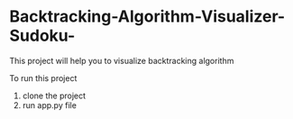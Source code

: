 # Backtracking-Algorithm-Visualizer-Sudoku-
This project will help you to visualize backtracking algorithm

To run this project 
1) clone the project 
2) run app.py file 
